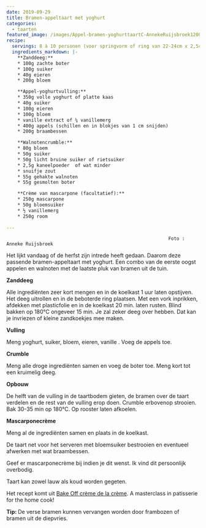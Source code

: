 ```yaml
---
date: 2019-09-29
title: Bramen-appeltaart met yoghurt
categories:
  - taarten
featured_image: /images/Appel-bramen-yoghurttaartC-AnnekeRuijsbroek1200.jpg
recipe:
  servings: 8 à 10 personen (voor springvorm of ring van 22-24cm x 2,5cm, of 2 ringen van 16cm)
  ingredients_markdown: |-
    **Zanddeeg:**
    * 100g zachte boter    * 100g suiker    * 40g eieren    * 200g bloem

    **Appel-yoghurtvulling:**    * 350g volle yoghurt of platte kaas    * 40g suiker    * 100g eieren    * 100g bloem    * vanille extract of ¼ vanillemerg    * 400g appels (schillen en in blokjes van 1 cm snijden)    * 200g braambessen    **Walnotencrumble:**
    * 80g bloem    * 50g suiker    * 50g licht bruine suiker of rietsuiker    * 2,5g kaneelpoeder  of wat minder    * snuifje zout     * 55g gehakte walnoten    * 55g gesmolten boter

    **Crème van mascarpone (facultatief):**
    * 250g mascarpone    * 50g bloemsuiker    * ½ vanillemerg    * 250g room  
---
```

                                                               Foto : Anneke Ruijsbroek

Het lijkt vandaag of de herfst zijn intrede heeft gedaan. Daarom deze passende bramen-appeltaart met yoghurt. Een combo van de eerste oogst appelen en walnoten met de laatste pluk van bramen uit de tuin.

<!--more-->

**Zanddeeg**

Alle ingrediënten zeer kort mengen en in de koelkast  1 uur laten opstijven.Het deeg uitrollen en in de beboterde ring plaatsen. Met een vork inprikken, afdekken met plasticfolie en in de koelkast 20 min. laten rusten.
Blind bakken op 180°C ongeveer 15 min.
Je zal zeker deeg over hebben. Dat kan je invriezen of kleine zandkoekjes mee maken.**Vulling**

Meng yoghurt, suiker, bloem, eieren, vanille . Voeg de appels toe.

**Crumble**Meng alle droge ingrediënten samen en voeg de boter toe. Meng kort tot een kruimelig deeg.

**Opbouw**
De  helft van de vulling in de taartbodem gieten, de bramen over de taart verdelen en de rest van de vulling erop doen.  Crumble erbovenop strooien.Bak 30-35 min op 180°C. Op rooster laten afkoelen.

**Mascarponecrème**

Meng al de ingrediënten samen en plaats in de koelkast.De taart net voor het serveren met bloemsuiker bestrooien en eventueel afwerken met wat braambessen.Geef er mascarponecrème bij indien je dit wenst. Ik vind dit persoonlijk overbodig.

Taart kan zowel lauw als koud worden gegeten.
Het recept komt uit [Bake Off crème de la crème](https://www.bookdepository.com/Creme-de-la-Creme-Martin-Chiffers/9781473615663).
A masterclass in patisserie for the home cook!

<b>Tip: </b>
De verse bramen kunnen vervangen worden door frambozen of bramen uit de diepvries.
